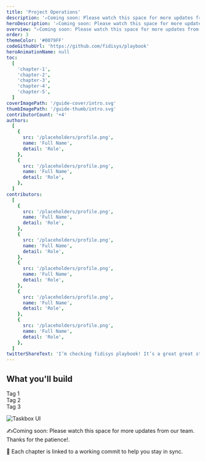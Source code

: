 ```yaml
---
title: 'Project Operations'
description: '✍️Coming soon: Please watch this space for more updates from our team. Thanks for the patience!'
heroDescription: '✍️Coming soon: Please watch this space for more updates from our team. Thanks for the patience!'
overview: "✍️Coming soon: Please watch this space for more updates from our team. Thanks for the patience!"
order: 3
themeColor: '#0079FF'
codeGithubUrl: 'https://github.com/fidisys/playbook'
heroAnimationName: null
toc:
  [
    'chapter-1',
    'chapter-2',
    'chapter-3',
    'chapter-4',
    'chapter-5',
  ]
coverImagePath: '/guide-cover/intro.svg'
thumbImagePath: '/guide-thumb/intro.svg'
contributorCount: '+4'
authors:
  [
    {
      src: '/placeholders/profile.png',
      name: 'Full Name',
      detail: 'Role',
    },
    {
      src: '/placeholders/profile.png',
      name: 'Full Name',
      detail: 'Role',
    },
  ]
contributors:
  [
    {
      src: '/placeholders/profile.png',
      name: 'Full Name',
      detail: 'Role',
    },
    {
      src: '/placeholders/profile.png',
      name: 'Full Name',
      detail: 'Role',
    },
    {
      src: '/placeholders/profile.png',
      name: 'Full Name',
      detail: 'Role',
    },
    {
      src: '/placeholders/profile.png',
      name: 'Full Name',
      detail: 'Role',
    },
    {
      src: '/placeholders/profile.png',
      name: 'Full Name',
      detail: 'Role',
    },
  ]
twitterShareText: 'I’m checking fidisys playbook! It’s a great great strategical idea for all startups.'
---
```


<h2>What you'll build</h2>

<div class="badge-box">
  <div class="badge">
    <!-- <img src="/frameworks/logo-react.svg">  -->
    Tag 1
  </div>

  <div class="badge">
    <!-- <img src="/frameworks/logo-vue.svg">  -->
    Tag 2
  </div>

  <div class="badge">
    <!-- <img src="/frameworks/logo-angular.svg">  -->
    Tag 3
  </div>
</div>

![Taskbox UI](/placeholders/banner.png)

✍️Coming soon: Please watch this space for more updates from our team. Thanks for the patience!.

📖 Each chapter is linked to a working commit to help you stay in sync.
